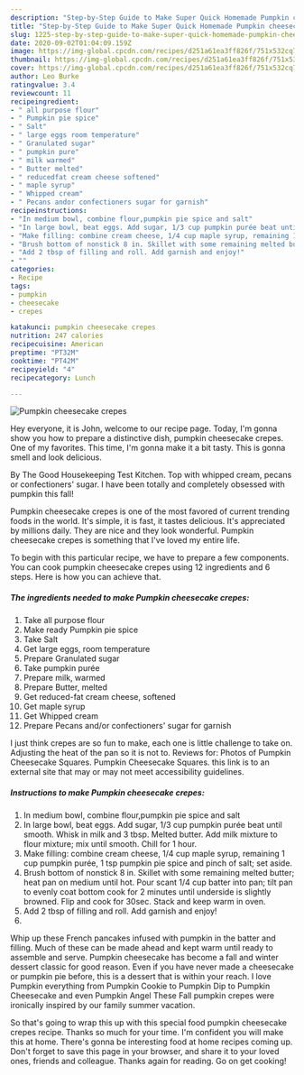 ```yaml
---
description: "Step-by-Step Guide to Make Super Quick Homemade Pumpkin cheesecake crepes"
title: "Step-by-Step Guide to Make Super Quick Homemade Pumpkin cheesecake crepes"
slug: 1225-step-by-step-guide-to-make-super-quick-homemade-pumpkin-cheesecake-crepes
date: 2020-09-02T01:04:09.159Z
image: https://img-global.cpcdn.com/recipes/d251a61ea3ff826f/751x532cq70/pumpkin-cheesecake-crepes-recipe-main-photo.jpg
thumbnail: https://img-global.cpcdn.com/recipes/d251a61ea3ff826f/751x532cq70/pumpkin-cheesecake-crepes-recipe-main-photo.jpg
cover: https://img-global.cpcdn.com/recipes/d251a61ea3ff826f/751x532cq70/pumpkin-cheesecake-crepes-recipe-main-photo.jpg
author: Leo Burke
ratingvalue: 3.4
reviewcount: 11
recipeingredient:
- " all purpose flour"
- " Pumpkin pie spice"
- " Salt"
- " large eggs room temperature"
- " Granulated sugar"
- " pumpkin pure"
- " milk warmed"
- " Butter melted"
- " reducedfat cream cheese softened"
- " maple syrup"
- " Whipped cream"
- " Pecans andor confectioners sugar for garnish"
recipeinstructions:
- "In medium bowl, combine flour,pumpkin pie spice and salt"
- "In large bowl, beat eggs. Add sugar, 1/3 cup pumpkin purée beat until smooth. Whisk in milk and 3 tbsp. Melted butter. Add milk mixture to flour mixture; mix until smooth. Chill for 1 hour."
- "Make filling: combine cream cheese, 1/4 cup maple syrup, remaining 1 cup pumpkin purée, 1 tsp pumpkin pie spice and pinch of salt; set aside."
- "Brush bottom of nonstick 8 in. Skillet with some remaining melted butter; heat pan on medium until hot. Pour scant 1/4 cup batter into pan; tilt pan to evenly coat bottom cook for 2 minutes until underside is slightly browned. Flip and cook for 30sec. Stack and keep warm in oven."
- "Add 2 tbsp of filling and roll. Add garnish and enjoy!"
- ""
categories:
- Recipe
tags:
- pumpkin
- cheesecake
- crepes

katakunci: pumpkin cheesecake crepes 
nutrition: 247 calories
recipecuisine: American
preptime: "PT32M"
cooktime: "PT42M"
recipeyield: "4"
recipecategory: Lunch

---
```



![Pumpkin cheesecake crepes](https://img-global.cpcdn.com/recipes/d251a61ea3ff826f/751x532cq70/pumpkin-cheesecake-crepes-recipe-main-photo.jpg)

Hey everyone, it is John, welcome to our recipe page. Today, I'm gonna show you how to prepare a distinctive dish, pumpkin cheesecake crepes. One of my favorites. This time, I'm gonna make it a bit tasty. This is gonna smell and look delicious.

By The Good Housekeeping Test Kitchen. Top with whipped cream, pecans or confectioners&#39; sugar. I have been totally and completely obsessed with pumpkin this fall!

Pumpkin cheesecake crepes is one of the most favored of current trending foods in the world. It's simple, it is fast, it tastes delicious. It's appreciated by millions daily. They are nice and they look wonderful. Pumpkin cheesecake crepes is something that I've loved my entire life.


To begin with this particular recipe, we have to prepare a few components. You can cook pumpkin cheesecake crepes using 12 ingredients and 6 steps. Here is how you can achieve that.

<!--inarticleads1-->

##### The ingredients needed to make Pumpkin cheesecake crepes:

1. Take  all purpose flour
1. Make ready  Pumpkin pie spice
1. Take  Salt
1. Get  large eggs, room temperature
1. Prepare  Granulated sugar
1. Take  pumpkin purée
1. Prepare  milk, warmed
1. Prepare  Butter, melted
1. Get  reduced-fat cream cheese, softened
1. Get  maple syrup
1. Get  Whipped cream
1. Prepare  Pecans and/or confectioners&#39; sugar for garnish


I just think crepes are so fun to make, each one is little challenge to take on. Adjusting the heat of the pan so it is not to. Reviews for: Photos of Pumpkin Cheesecake Squares. Pumpkin Cheesecake Squares. this link is to an external site that may or may not meet accessibility guidelines. 

<!--inarticleads2-->

##### Instructions to make Pumpkin cheesecake crepes:

1. In medium bowl, combine flour,pumpkin pie spice and salt
1. In large bowl, beat eggs. Add sugar, 1/3 cup pumpkin purée beat until smooth. Whisk in milk and 3 tbsp. Melted butter. Add milk mixture to flour mixture; mix until smooth. Chill for 1 hour.
1. Make filling: combine cream cheese, 1/4 cup maple syrup, remaining 1 cup pumpkin purée, 1 tsp pumpkin pie spice and pinch of salt; set aside.
1. Brush bottom of nonstick 8 in. Skillet with some remaining melted butter; heat pan on medium until hot. Pour scant 1/4 cup batter into pan; tilt pan to evenly coat bottom cook for 2 minutes until underside is slightly browned. Flip and cook for 30sec. Stack and keep warm in oven.
1. Add 2 tbsp of filling and roll. Add garnish and enjoy!
1. 


Whip up these French pancakes infused with pumpkin in the batter and filling. Much of these can be made ahead and kept warm until ready to assemble and serve. Pumpkin cheesecake has become a fall and winter dessert classic for good reason. Even if you have never made a cheesecake or pumpkin pie before, this is a dessert that is within your reach. I love Pumpkin everything from Pumpkin Cookie to Pumpkin Dip to Pumpkin Cheesecake and even Pumpkin Angel These Fall pumpkin crepes were ironically inspired by our family summer vacation. 

So that's going to wrap this up with this special food pumpkin cheesecake crepes recipe. Thanks so much for your time. I'm confident you will make this at home. There's gonna be interesting food at home recipes coming up. Don't forget to save this page in your browser, and share it to your loved ones, friends and colleague. Thanks again for reading. Go on get cooking!
